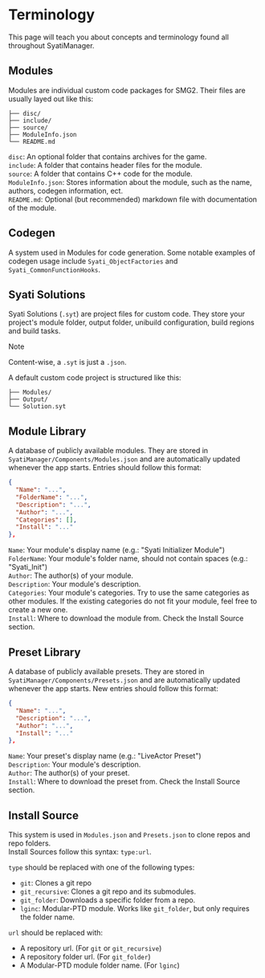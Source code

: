 # Terminology
This page will teach you about concepts and terminology found all throughout SyatiManager.

## Modules
Modules are individual custom code packages for SMG2. Their files are usually layed out like this:
```
├── disc/
├── include/
├── source/
├── ModuleInfo.json
└── README.md
```
`disc`: An optional folder that contains archives for the game.<br>
`include`: A folder that contains header files for the module.<br>
`source`: A folder that contains C++ code for the module.<br>
`ModuleInfo.json`: Stores information about the module, such as the name, authors, codegen information, ect.<br>
`README.md`: Optional (but recommended) markdown file with documentation of the module.

## Codegen
A system used in Modules for code generation. Some notable examples of codegen usage include `Syati_ObjectFactories` and `Syati_CommonFunctionHooks`.

## Syati Solutions
Syati Solutions (`.syt`) are project files for custom code. They store your project's module folder, output folder, unibuild configuration, build regions and build tasks.

> [!NOTE]
> Content-wise, a `.syt` is just a `.json`.

A default custom code project is structured like this:
```
├── Modules/
├── Output/
└── Solution.syt
```

## Module Library
A database of publicly available modules. They are stored in `SyatiManager/Components/Modules.json` and are automatically updated whenever the app starts.
Entries should follow this format:
```json
{
  "Name": "...",
  "FolderName": "...",
  "Description": "...",
  "Author": "...",
  "Categories": [],
  "Install": "..."
},
```
`Name`: Your module's display name (e.g.: "Syati Initializer Module")<br>
`FolderName`: Your module's folder name, should not contain spaces (e.g.: "Syati_Init")<br>
`Author`: The author(s) of your module.<br>
`Description`: Your module's description.<br>
`Categories`: Your module's categories. Try to use the same categories as other modules. If the existing categories do not fit your module, feel free to create a new one.<br>
`Install`: Where to download the module from. Check the Install Source section.

## Preset Library
A database of publicly available presets. They are stored in `SyatiManager/Components/Presets.json` and are automatically updated whenever the app starts.
New entries should follow this format:
```json
{
  "Name": "...",
  "Description": "...",
  "Author": "...",
  "Install": "..."
},
```
`Name`: Your preset's display name (e.g.: "LiveActor Preset")<br>
`Description`: Your module's description.<br>
`Author`: The author(s) of your preset.<br>
`Install`: Where to download the preset from. Check the Install Source section.

## Install Source
This system is used in `Modules.json` and `Presets.json` to clone repos and repo folders.<br>
Install Sources follow this syntax: `type:url`.

`type` should be replaced with one of the following types:
- `git`: Clones a git repo
- `git_recursive`: Clones a git repo and its submodules.
- `git_folder`: Downloads a specific folder from a repo.
- `lginc`: Modular-PTD module. Works like `git_folder`, but only requires the folder name.

`url` should be replaced with:
- A repository url. (For `git` or `git_recursive`)
- A repository folder url. (For `git_folder`)
- A Modular-PTD module folder name. (For `lginc`)